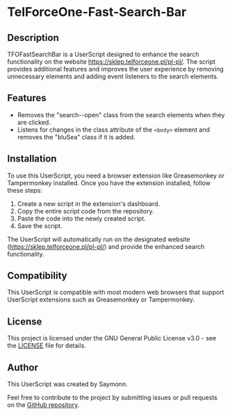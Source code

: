 # TelForceOne-Fast-Search-Bar

## Description
TFOFastSearchBar is a UserScript designed to enhance the search functionality on the website https://sklep.telforceone.pl/pl-pl/. The script provides additional features and improves the user experience by removing unnecessary elements and adding event listeners to the search elements.

## Features
- Removes the "search--open" class from the search elements when they are clicked.
- Listens for changes in the class attribute of the `<body>` element and removes the "bluSea" class if it is added.

## Installation
To use this UserScript, you need a browser extension like Greasemonkey or Tampermonkey installed. Once you have the extension installed, follow these steps:
1. Create a new script in the extension's dashboard.
2. Copy the entire script code from the repository.
3. Paste the code into the newly created script.
4. Save the script.

The UserScript will automatically run on the designated website (https://sklep.telforceone.pl/pl-pl/) and provide the enhanced search functionality.

## Compatibility
This UserScript is compatible with most modern web browsers that support UserScript extensions such as Greasemonkey or Tampermonkey.

## License
This project is licensed under the GNU General Public License v3.0 - see the [LICENSE](LICENSE) file for details.

## Author
This UserScript was created by Saymonn.

Feel free to contribute to the project by submitting issues or pull requests on the [GitHub repository](https://github.com/example/repository).
